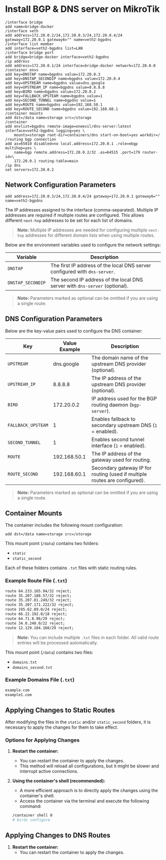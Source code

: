 # Install BGP & DNS server on MikroTik

```
/interface bridge
add name=bridge-docker
/interface veth
add address=172.20.0.2/24,172.20.0.3/24,172.20.0.4/24 gateway=172.20.0.1 gateway6="" name=veth2-bgpdns
/interface list member
add interface=veth2-bgpdns list=LAN
/interface bridge port
add bridge=bridge-docker interface=veth2-bgpdns
/ip address
add address=172.20.0.1/24 interface=bridge-docker network=172.20.0.0
/container envs
add key=DNSTAP name=bgpdns value=172.20.0.3
add key=DNSTAP_SECONDIP name=bgpdns value=172.20.0.4
add key=UPSTREAM name=bgpdns value=dns.google
add key=UPSTREAM_IP name=bgpdns value=8.8.8.8
add key=BIRD name=bgpdns value=172.20.0.2
add key=FALLBACK_UPSTEAM name=bgpdns value=1
add key=SECOND_TUNNEL name=bgpdns value=1
add key=ROUTE name=bgpdns value=192.168.50.1
add key=ROUTE_SECOND name=bgpdns value=192.168.60.1
/container mounts
add dst=/data name=storage src=/storage
/container
add envlist=bgpdns remote-image=oneevil/dns-server:latest interface=veth2-bgpdns logging=yes \
    mounts=storage root-dir=containers/dns start-on-boot=yes workdir=/
/routing bgp connection
add as=65010 disabled=no local.address=172.20.0.1 .role=ebgp multihop=yes \
    name=bgp remote.address=172.20.0.2/32 .as=64515 .port=179 router-id=\
    172.20.0.1 routing-table=main
/ip dns
set servers=172.20.0.2

```

## Network Configuration Parameters

```text
add address=172.20.0.3/24,172.20.0.4/24 gateway=172.20.0.1 gateway6="" name=veth2-bgpdns
```

The IP addresses assigned to the interface (comma-separated). Multiple IP addresses are required if multiple routes are configured. This allows different `next-hop` addresses to be set for each list of domains.

> **Note:** Multiple IP addresses are needed for configuring multiple `next-hop` addresses for different domain lists when using multiple routes.

Below are the environment variables used to configure the network settings:

| Variable           | Description                                                                 |
|--------------------|-----------------------------------------------------------------------------|
| `DNSTAP`           | The first IP address of the local DNS server configured with `dns-server`. |
| `DNSTAP_SECONDIP`  | The second IP address of the local DNS server with `dns-server` (optional). |

> **Note:** Parameters marked as optional can be omitted if you are using a single route.

## DNS Configuration Parameters

Below are the key-value pairs used to configure the DNS container:

| Key                  | Value Example       | Description                                                                 |
|----------------------|---------------------|-----------------------------------------------------------------------------|
| `UPSTREAM`           | dns.google          | The domain name of the upstream DNS provider (optional).                   |
| `UPSTREAM_IP`        | 8.8.8.8             | The IP address of the upstream DNS provider (optional).                    |
| `BIRD`               | 172.20.0.2          | IP address used for the BGP routing daemon (`bgp-server`).                 |
| `FALLBACK_UPSTEAM`   | 1                   | Enables fallback to secondary upstream DNS (`1` = enabled).                |
| `SECOND_TUNNEL`      | 1                   | Enables second tunnel interface (`1` = enabled).                           |
| `ROUTE`              | 192.168.50.1        | The IP address of the gateway used for routing.                            |
| `ROUTE_SECOND`       | 192.168.60.1        | Secondary gateway IP for routing (used if multiple routes are configured). |

> **Note:** Parameters marked as optional can be omitted if you are using a single route.

## Container Mounts

The container includes the following mount configuration:

```
add dst=/data name=storage src=/storage
```

This mount point (`/data`) contains two folders:

- `static`
- `static_second`

Each of these folders contains `.txt` files with static routing rules.

### Example Route File (`.txt`)

```txt
route 64.233.165.94/32 reject;
route 35.207.188.57/32 reject;
route 35.207.81.249/32 reject;
route 35.207.171.222/32 reject;
route 195.62.89.0/24 reject;
route 66.22.192.0/18 reject;
route 64.71.8.96/29 reject;
route 34.0.240.0/22 reject;
route 12.129.184.160/29 reject;
```

> **Note:** You can include multiple `.txt` files in each folder. All valid route entries will be processed automatically.

This mount point (`/data`) contains two files:

- `domains.txt`
- `domains_second.txt`

### Example Domains File (`.txt`)

```txt
example.com
example1.com
```

## Applying Changes to Static Routes

After modifying the files in the `static` and/or `static_second` folders, it is necessary to apply the changes for them to take effect.

### Options for Applying Changes

1. **Restart the container:**
   - You can restart the container to apply the changes.
   - This method will reload all configurations, but it might be slower and interrupt active connections.

2. **Using the container's shell (recommended):**
   - A more efficient approach is to directly apply the changes using the container's shell.
   - Access the container via the terminal and execute the following command:

   ```bash
   /container shell 0
   # birdc configure

## Applying Changes to DNS Routes

1. **Restart the container:**
   - You can restart the container to apply the changes.